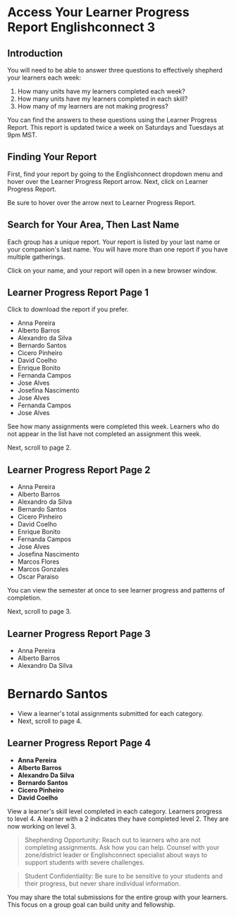 # Access Your Learner Progress Report Englishconnect 3

## Introduction
You will need to be able to answer three questions to effectively shepherd your learners each week:
1. How many units have my learners completed each week?
2. How many units have my learners completed in each skill?
3. How many of my learners are not making progress?

You can find the answers to these questions using the Learner Progress Report. This report is updated twice a week on Saturdays and Tuesdays at 9pm MST.

## Finding Your Report
First, find your report by going to the Englishconnect dropdown menu and hover over the Learner Progress Report arrow. Next, click on Learner Progress Report.

Be sure to hover over the arrow next to Learner Progress Report.

## Search for Your Area, Then Last Name
Each group has a unique report. Your report is listed by your last name or your companion's last name. You will have more than one report if you have multiple gatherings.

Click on your name, and your report will open in a new browser window.

## Learner Progress Report Page 1
Click to download the report if you prefer.

- Anna Pereira
- Alberto Barros
- Alexandro da Silva
- Bernardo Santos
- Cicero Pinheiro
- David Coelho
- Enrique Bonito
- Fernanda Campos
- Jose Alves
- Josefina Nascimento
- Jose Alves
- Fernanda Campos
- Jose Alves

See how many assignments were completed this week. Learners who do not appear in the list have not completed an assignment this week.

Next, scroll to page 2.

## Learner Progress Report Page 2
- Anna Pereira
- Alberto Barros
- Alexandro da Silva
- Bernardo Santos
- Cicero Pinheiro
- David Coelho
- Enrique Bonito
- Fernanda Campos
- Jose Alves
- Josefina Nascimento
- Marcos Flores
- Marcos Gonzales
- Oscar Paraiso

You can view the semester at once to see learner progress and patterns of completion.

Next, scroll to page 3.

## Learner Progress Report Page 3
- Anna Pereira
- Alberto Barros
- Alexandro Da Silva

# Bernardo Santos

- View a learner's total assignments submitted for each category.
- Next, scroll to page 4.

## Learner Progress Report Page 4

- **Anna Pereira**
- **Alberto Barros**
- **Alexandro Da Silva**
- **Bernardo Santos**
- **Cicero Pinheiro**
- **David Coelho**

View a learner's skill level completed in each category. Learners progress to level 4. A learner with a 2 indicates they have completed level 2. They are now working on level 3.

> Shepherding Opportunity: Reach out to learners who are not completing assignments. Ask how you can help. Counsel with your zone/district leader or Englishconnect specialist about ways to support students with severe challenges.

> Student Confidentiality: Be sure to be sensitive to your students and their progress, but never share individual information.

You may share the total submissions for the entire group with your learners. This focus on a group goal can build unity and fellowship.

